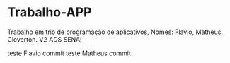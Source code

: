 # Trabalho-APP

Trabalho em trio de programação de aplicativos, Nomes: Flavio, Matheus, Cleverton. V2 ADS SENAI





teste Flavio commit
teste Matheus commit


